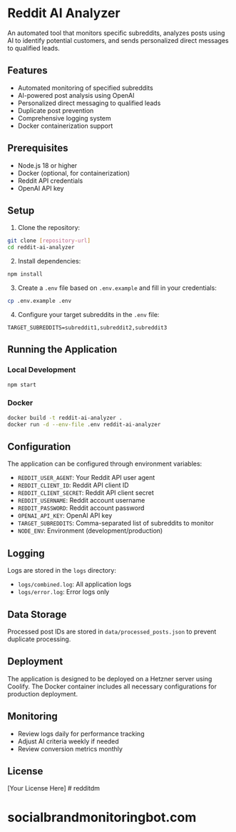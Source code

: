 # Reddit AI Analyzer

An automated tool that monitors specific subreddits, analyzes posts using AI to identify potential customers, and sends personalized direct messages to qualified leads.

## Features

- Automated monitoring of specified subreddits
- AI-powered post analysis using OpenAI
- Personalized direct messaging to qualified leads
- Duplicate post prevention
- Comprehensive logging system
- Docker containerization support

## Prerequisites

- Node.js 18 or higher
- Docker (optional, for containerization)
- Reddit API credentials
- OpenAI API key

## Setup

1. Clone the repository:
```bash
git clone [repository-url]
cd reddit-ai-analyzer
```

2. Install dependencies:
```bash
npm install
```

3. Create a `.env` file based on `.env.example` and fill in your credentials:
```bash
cp .env.example .env
```

4. Configure your target subreddits in the `.env` file:
```
TARGET_SUBREDDITS=subreddit1,subreddit2,subreddit3
```

## Running the Application

### Local Development
```bash
npm start
```

### Docker
```bash
docker build -t reddit-ai-analyzer .
docker run -d --env-file .env reddit-ai-analyzer
```

## Configuration

The application can be configured through environment variables:

- `REDDIT_USER_AGENT`: Your Reddit API user agent
- `REDDIT_CLIENT_ID`: Reddit API client ID
- `REDDIT_CLIENT_SECRET`: Reddit API client secret
- `REDDIT_USERNAME`: Reddit account username
- `REDDIT_PASSWORD`: Reddit account password
- `OPENAI_API_KEY`: OpenAI API key
- `TARGET_SUBREDDITS`: Comma-separated list of subreddits to monitor
- `NODE_ENV`: Environment (development/production)

## Logging

Logs are stored in the `logs` directory:
- `logs/combined.log`: All application logs
- `logs/error.log`: Error logs only

## Data Storage

Processed post IDs are stored in `data/processed_posts.json` to prevent duplicate processing.

## Deployment

The application is designed to be deployed on a Hetzner server using Coolify. The Docker container includes all necessary configurations for production deployment.

## Monitoring

- Review logs daily for performance tracking
- Adjust AI criteria weekly if needed
- Review conversion metrics monthly

## License

[Your License Here] # redditdm
# socialbrandmonitoringbot.com
